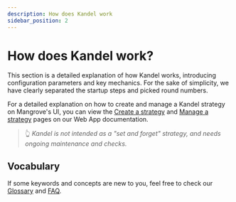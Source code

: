 ```yaml
---
description: How does Kandel work
sidebar_position: 2
---
```



# How does Kandel work?

This section is a detailed explanation of how Kandel works, introducing configuration parameters and key mechanics. For the sake of simplicity, we have clearly separated the startup steps and picked round numbers.

For a detailed explanation on how to create and manage a Kandel strategy on Mangrove's UI, you can view the [Create a strategy](../../web-app-doc/strategies/create-strat.md) and [Manage a strategy](../../web-app-doc/strategies/manage-strat/statuses-and-alerts.md) pages on our Web App documentation.

> 👆
> _Kandel is not intended as a "set and forget" strategy, and needs ongoing maintenance and checks._


## Vocabulary

If some keywords and concepts are new to you, feel free to check our [Glossary](../../glossary.md) and [FAQ](../../FAQ/README.md).